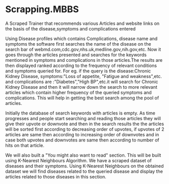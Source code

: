 # Scrapping.MBBS
A Scraped Trainer that recommends various Articles and website links on the basis of the disease,symptoms and complications entered


Using Disease profiles which contains Complications, disease name and symptoms the software first searches the name of the disease on the search bar of webmd.com,cdc.gov,nhs.uk,medline.gov,nih.gov,etc. Now it goes through the articles presented and searches for the keywords mentioned in symptoms and complications in those articles.The results are then displayed ranked according to the frequency of relevant conditions and symptoms queried for. For eg. if the query is the disease:Chronic Kidney Disease, symptoms:"Loss of appetite, "Fatigue and weakness",etc. and complications are :"Diabetes","High BP",etc.it will search for Chronic Kidney Disease and then it will narrow down the search to more relevant articles which contain higher frequency of the queried symptoms and complications. This will help in getting the best search among the pool of articles.

Initially the database of search keywords with articles is empty. As time progresses and people start searching and reading those articles they will give their upvote or downvote and then in the search results the the articles will be sorted first according to decreasing order of upvotes, if upvotes of 2 articles are same then according to increasing order of downvotes and in case both upvotes and downvotes are same then according to number of hits on that article.

We will also built a "You might also want to read" section. This will be built using K-Nearest Neighbours Algorithm. We have a scraped dataset of diseases and their symptoms. Using K-Nearest Neighbours on the obtained dataset we will find diseases related to the queried disease and display the articles related to those diseases in this section. 
